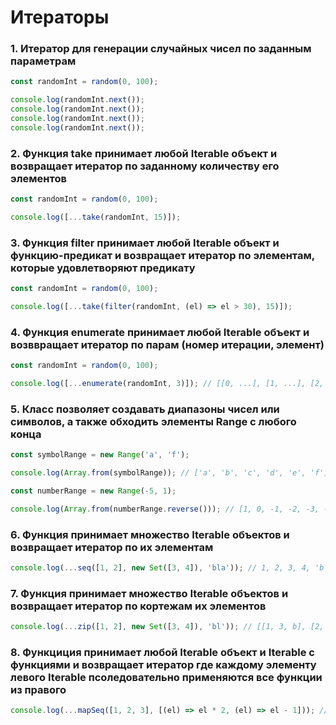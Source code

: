 # Итераторы

### 1. Итератор для генерации случайных чисел по заданным параметрам

```js
const randomInt = random(0, 100);

console.log(randomInt.next());
console.log(randomInt.next());
console.log(randomInt.next());
console.log(randomInt.next());
```
### 2. Функция take принимает любой Iterable объект и возвращает итератор по заданному количеству его элементов


```js
const randomInt = random(0, 100);

console.log([...take(randomInt, 15)]);
```

### 3. Функция filter принимает любой Iterable объект и функцию-предикат и возвращает итератор по элементам, которые удовлетворяют предикату


```js
const randomInt = random(0, 100);

console.log([...take(filter(randomInt, (el) => el > 30), 15)]);
```

### 4. Функция enumerate принимает любой Iterable объект и возввращает итератор по парам (номер итерации, элемент)

```js
const randomInt = random(0, 100);

console.log([...enumerate(randomInt, 3)]); // [[0, ...], [1, ...], [2, ...]]
```

### 5. Класс позволяет создавать диапазоны чисел или символов, а также обходить элементы Range с любого конца


```js
const symbolRange = new Range('a', 'f');

console.log(Array.from(symbolRange)); // ['a', 'b', 'c', 'd', 'e', 'f']

const numberRange = new Range(-5, 1);

console.log(Array.from(numberRange.reverse())); // [1, 0, -1, -2, -3, -4, -5]
```

### 6. Функция принимает множество Iterable объектов и возвращает итератор по их элементам


```js
console.log(...seq([1, 2], new Set([3, 4]), 'bla')); // 1, 2, 3, 4, 'b', 'l', 'a'
```

### 7. Функция принимает множество Iterable объектов и возвращает итератор по кортежам их элементов


```js
console.log(...zip([1, 2], new Set([3, 4]), 'bl')); // [[1, 3, b], [2, 4, 'l']]
```

### 8. Функциция принимает любой Iterable объект и Iterable с функциями и возвращает итератор где каждому элементу левого Iterable псоледовательно применяются все функции из правого


```js
console.log(...mapSeq([1, 2, 3], [(el) => el * 2, (el) => el - 1])); // [1, 3, 5]
```

